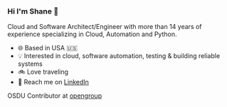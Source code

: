 ### Hi I'm Shane 👋

Cloud and Software Architect/Engineer with more than 14 years of experience specializing in Cloud, Automation and Python.

- 🌐 Based in USA :us:
- 💡 Interested in cloud, software automation, testing & building reliable systems
- 🚲 Love traveling
- 👋 Reach me on [LinkedIn](https://www.linkedin.com/in/shane-hutchins/)

OSDU Contributor at [opengroup](https://community.opengroup.org)
<!--
**hutchins/hutchins** is a ✨ _special_ ✨ repository because its `README.md` (this file) appears on your GitHub profile.

Here are some ideas to get you started:

- 🔭 I’m currently working on ...
- 🌱 I’m currently learning ...
- 👯 I’m looking to collaborate on ...
- 🤔 I’m looking for help with ...
- 💬 Ask me about ...
- 📫 How to reach me: ...
- 😄 Pronouns: ...
- ⚡ Fun fact: ...
-->
